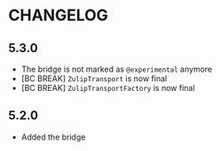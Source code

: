 CHANGELOG
=========

5.3.0
-----

 * The bridge is not marked as `@experimental` anymore
 * [BC BREAK] `ZulipTransport` is now final
 * [BC BREAK] `ZulipTransportFactory` is now final

5.2.0
-----

 * Added the bridge

